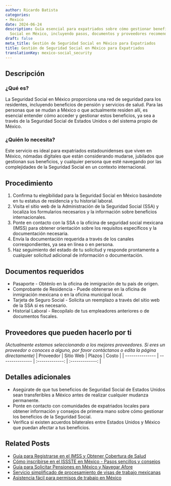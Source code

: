 ```yaml
---
author: Ricardo Batista
categories:
- Mexico
date: 2024-06-24
description: Guía esencial para expatriados sobre cómo gestionar beneficios de Seguridad
  Social en México, incluyendo pasos, documentos y proveedores recomendados.
draft: false
meta_title: Gestión de Seguridad Social en México para Expatriados
title: Gestión de Seguridad Social en México para Expatriados
translationKey: mexico-social_security
---
```



## Descripción
### ¿Qué es?
La Seguridad Social en México proporciona una red de seguridad para los residentes, incluyendo beneficios de pensión y servicios de salud. Para las personas que se mudan a México o que actualmente residen allí, es esencial entender cómo acceder y gestionar estos beneficios, ya sea a través de la Seguridad Social de Estados Unidos o del sistema propio de México.

### ¿Quién lo necesita?
Este servicio es ideal para expatriados estadounidenses que viven en México, nómadas digitales que están considerando mudarse, jubilados que gestionan sus beneficios, y cualquier persona que esté navegando por las complejidades de la Seguridad Social en un contexto internacional.

## Procedimiento

1. Confirma tu elegibilidad para la Seguridad Social en México basándote en tu estatus de residencia y tu historial laboral.
2. Visita el sitio web de la Administración de la Seguridad Social (SSA) y localiza los formularios necesarios y la información sobre beneficios internacionales.
3. Ponte en contacto con la SSA o la oficina de seguridad social mexicana (IMSS) para obtener orientación sobre los requisitos específicos y la documentación necesaria.
4. Envía la documentación requerida a través de los canales correspondientes, ya sea en línea o en persona.
5. Haz seguimiento del estado de tu solicitud y responde prontamente a cualquier solicitud adicional de información o documentación.

## Documentos requeridos

- Pasaporte - Obténlo en la oficina de inmigración de tu país de origen.
- Comprobante de Residencia - Puede obtenerse en la oficina de inmigración mexicana o en la oficina municipal local.
- Tarjeta de Seguro Social - Solicita un reemplazo a través del sitio web de la SSA si es necesario.
- Historial Laboral - Recopílalo de tus empleadores anteriores o de documentos fiscales.

## Proveedores que pueden hacerlo por ti
_(Actualmente estamos seleccionando a los mejores proveedores. Si eres un proveedor o conoces a alguno, por favor contáctanos o edita la página directamente)_
| Proveedor        |     Sitio Web    |     Plazos     |       Costo      |
| --------------- | --------------- |  :-------------: | :-------------: |

## Detalles adicionales

- Asegúrate de que tus beneficios de Seguridad Social de Estados Unidos sean transferibles a México antes de realizar cualquier mudanza permanente.
- Ponte en contacto con comunidades de expatriados locales para obtener información y consejos de primera mano sobre cómo gestionar los beneficios de la Seguridad Social.
- Verifica si existen acuerdos bilaterales entre Estados Unidos y México que puedan afectar a tus beneficios.
## Related Posts

- [Guía para Registrarse en el IMSS y Obtener Cobertura de Salud](https://tramitit.com/spanish/guides/mexico/inscripción_al_imss/)
- [Cómo inscribirse en el ISSSTE en México - Pasos sencillos y consejos](https://tramitit.com/spanish/guides/mexico/inscripción_al_issste/)
- [Guía para Solicitar Pensiones en México y Navegar Afore](https://tramitit.com/spanish/guides/mexico/solicitud_de_pensión/)
- [Servicio simplificado de procesamiento de visas de trabajo mexicanas](https://tramitit.com/spanish/guides/mexico/trámite_de_visa_de_trabajo/)
- [Asistencia fácil para permisos de trabajo en México](https://tramitit.com/spanish/guides/mexico/permiso_de_trabajo/)